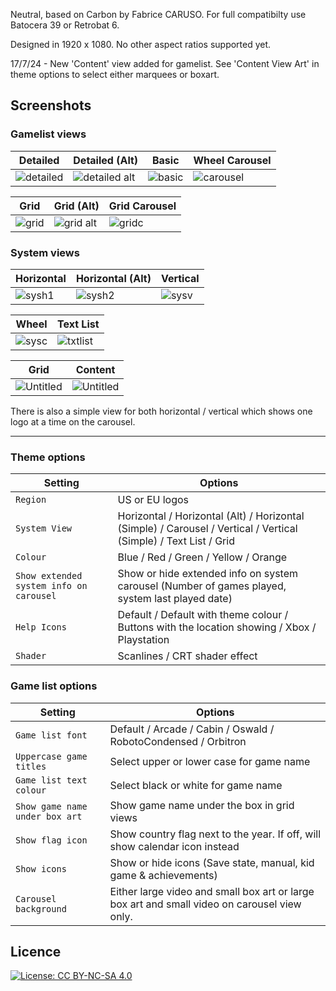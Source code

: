 Neutral, based on Carbon by Fabrice CARUSO. For full compatibilty use Batocera 39 or Retrobat 6. 

Designed in 1920 x 1080. No other aspect ratios supported yet.

17/7/24 - New 'Content' view added for gamelist. See 'Content View Art' in theme options to select either marquees or boxart. 

## Screenshots

### Gamelist views

| Detailed| Detailed (Alt)| Basic| Wheel Carousel|
|-- |-- |-- |-- |
|![detailed](https://github.com/Mattersons/es-theme-neutral/assets/161895306/ba3184e3-f0cf-4a8c-9133-d24f6bf010a3)| ![detailed alt](https://github.com/Mattersons/es-theme-neutral/assets/161895306/9990c51b-3994-438a-9170-b6d1a2cc230a) | ![basic](https://github.com/Mattersons/es-theme-neutral/assets/161895306/01e8f063-d37f-4917-98e5-ae7bd27453c2) |![carousel](https://github.com/Mattersons/es-theme-neutral/assets/161895306/3e6ced2a-880e-40e1-a115-9688edb0cc30)


| Grid | Grid (Alt)| Grid Carousel|
|-- |-- |-- |
|![grid](https://github.com/Mattersons/es-theme-neutral/assets/161895306/66e908e3-07e7-4047-8b67-86da9c12cf6f) |![grid alt](https://github.com/Mattersons/es-theme-neutral/assets/161895306/4b6f7034-09eb-4229-b7e4-19f4a85b6ec7) |![gridc](https://github.com/Mattersons/es-theme-neutral/assets/161895306/932e7e7a-4f0f-4941-a6f9-a6c180b8704e)

### System views

|Horizontal | Horizontal (Alt) | Vertical|
|-- |-- |-- |
|![sysh1](https://github.com/Mattersons/es-theme-neutral/assets/161895306/2351a417-a7b5-4c18-911a-e284df820ed7)|![sysh2](https://github.com/Mattersons/es-theme-neutral/assets/161895306/63e30890-970c-47ee-b175-9126832d5e07) | ![sysv](https://github.com/Mattersons/es-theme-neutral/assets/161895306/1ca90d38-fe40-41d9-9e62-1d875149dfb2) | 

|Wheel| Text List|
|-- |-- |
|![sysc](https://github.com/Mattersons/es-theme-neutral/assets/161895306/7bd97ce6-79f6-49da-a6cd-9f12aed4c065)|![txtlist](https://github.com/Mattersons/es-theme-neutral/assets/161895306/fb245d2b-65a1-4ef4-9a58-460acb1b74d8)

|Grid| Content|
|-- |-- |
![Untitled](https://github.com/Mattersons/es-theme-neutral/assets/161895306/fe681754-a13b-4f8d-9c6d-05bb7c40b785)|![Untitled](https://github.com/user-attachments/assets/29412c73-8384-4624-8702-126a684fee64)

There is also a simple view for both horizontal / vertical which shows one logo at a time on the carousel.

--------------------------------

### Theme options

| Setting |  Options |
| -- |-- |
|`Region` | US or EU logos|
|`System View`|Horizontal / Horizontal (Alt) / Horizontal (Simple) / Carousel / Vertical / Vertical (Simple) / Text List / Grid
|`Colour` |Blue / Red / Green / Yellow / Orange
|`Show extended system info on carousel` |Show or hide extended info on system carousel (Number of games played, system last played date)
|`Help Icons` |Default / Default with theme colour / Buttons with the location showing / Xbox / Playstation
|`Shader` | Scanlines / CRT shader effect

### Game list options

| Setting |  Options | 
| -- | -- |
|`Game list font` | Default / Arcade / Cabin / Oswald / RobotoCondensed / Orbitron
|`Uppercase game titles` | Select upper or lower case for game name
|`Game list text colour` | Select black or white for game name
|`Show game name under box art` | Show game name under the box in grid views
|`Show flag icon` | Show country flag next to the year. If off, will show calendar icon instead
|`Show icons` | Show or hide icons (Save state, manual, kid game & achievements)
|`Carousel background` | Either large video and small box art or large box art and small video on carousel view only.

## Licence
[![License: CC BY-NC-SA 4.0](https://img.shields.io/badge/License-CC_BY--NC--SA_4.0-lightgrey.svg)](https://creativecommons.org/licenses/by-nc-sa/4.0/)
